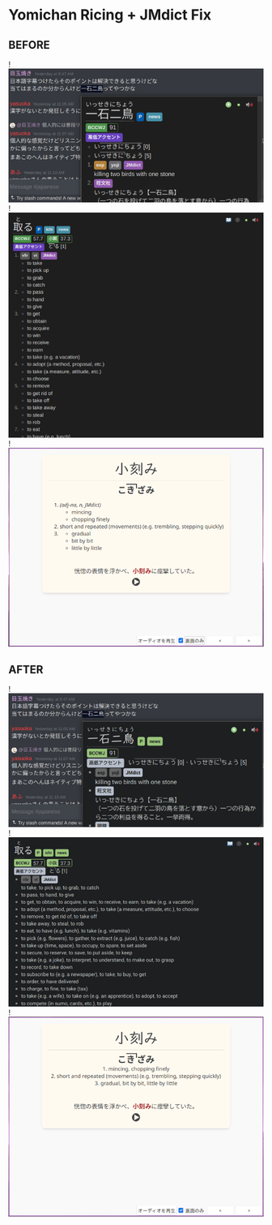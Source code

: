 # Yomichan Ricing + JMdict Fix

## BEFORE
!![Alt text](https://github.com/nagi12147/yomichan-rice/blob/main/Before-1.png)
!![Alt text](https://github.com/nagi12147/yomichan-rice/blob/main/Before-2.png)
!![Alt text](https://github.com/nagi12147/yomichan-rice/blob/main/Before-3.png)

## AFTER
!![Alt text](https://github.com/nagi12147/yomichan-rice/blob/main/After-1.png)
!![Alt text](https://github.com/nagi12147/yomichan-rice/blob/main/After-2.png)
!![Alt text](https://github.com/nagi12147/yomichan-rice/blob/main/After-3.png)
